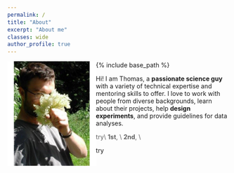 ```yaml
---
permalink: /
title: "About"
excerpt: "About me"
classes: wide
author_profile: true
---
```


{% include base_path %}
<img src="../images/13680560_802390319860985_1834144343150480591_n.png" alt="me" style="width:40%;" align="left"/>

Hi! I am Thomas, a **passionate science guy** with a variety of technical expertise
and mentoring skills to offer. I love to work with people from diverse backgrounds, learn
about their projects, help __design experiments__, and provide guidelines for data analyses.
> try\\
**1st**,  \\
**2nd**, \\

try
